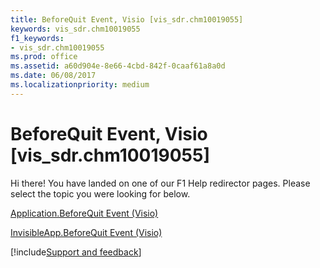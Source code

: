 ```yaml
---
title: BeforeQuit Event, Visio [vis_sdr.chm10019055]
keywords: vis_sdr.chm10019055
f1_keywords:
- vis_sdr.chm10019055
ms.prod: office
ms.assetid: a60d904e-8e66-4cbd-842f-0caaf61a8a0d
ms.date: 06/08/2017
ms.localizationpriority: medium
---
```



# BeforeQuit Event, Visio [vis_sdr.chm10019055]

Hi there! You have landed on one of our F1 Help redirector pages. Please select the topic you were looking for below.

[Application.BeforeQuit Event (Visio)](https://msdn.microsoft.com/library/ad5ed704-4e7e-f8a9-b238-3c552dc3f292%28Office.15%29.aspx)

[InvisibleApp.BeforeQuit Event (Visio)](https://msdn.microsoft.com/library/b2554719-ada7-9bed-3ace-9e430c478e7a%28Office.15%29.aspx)

[!include[Support and feedback](~/includes/feedback-boilerplate.md)]